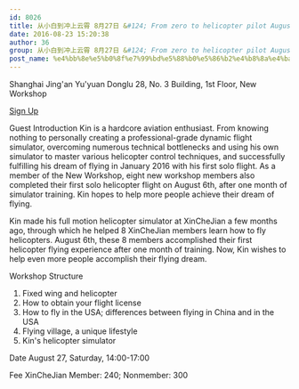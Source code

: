 ```yaml
---
id: 8026
title: 从小白到冲上云霄 8月27日 &#124; From zero to helicopter pilot August 27
date: 2016-08-23 15:20:38
author: 36
group: 从小白到冲上云霄 8月27日 &#124; From zero to helicopter pilot August 27
post_name: %e4%bb%8e%e5%b0%8f%e7%99%bd%e5%88%b0%e5%86%b2%e4%b8%8a%e4%ba%91%e9%9c%84-8%e6%9c%8827%e6%97%a5-from-zero-to-helicopter-pilot-august-27
---
```


Shanghai Jing'an Yu'yuan Donglu 28, No. 3 Building, 1st Floor, New Workshop

[Sign Up](http://www.huodongxing.com/event/8346522982300)

Guest Introduction
Kin is a hardcore aviation enthusiast. From knowing nothing to personally creating a professional-grade dynamic flight simulator, overcoming numerous technical bottlenecks and using his own simulator to master various helicopter control techniques, and successfully fulfilling his dream of flying in January 2016 with his first solo flight.  As a member of the New Workshop, eight new workshop members also completed their first solo helicopter flight on August 6th, after one month of simulator training. Kin hopes to help more people achieve their dream of flying.

Kin made his full motion helicopter simulator at XinCheJian a few months ago, through which he helped 8 XinCheJian members learn how to fly helicopters. August 6th, these 8 members accomplished their first helicopter flying experience after one month of training. Now, Kin wishes to help even more people accomplish their flying dream.

Workshop Structure
1. Fixed wing and helicopter
2. How to obtain your flight license
3. How to fly in the USA; differences between flying in China and in the USA
4. Flying village, a unique lifestyle
5. Kin's helicopter simulator

Date
August 27, Saturday, 14:00-17:00

Fee
XinCheJian Member: 240; Nonmember: 300